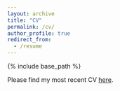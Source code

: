 ```yaml
---
layout: archive
title: "CV"
permalink: /cv/
author_profile: true
redirect_from:
  - /resume
---
```


{% include base_path %}

Please find my most recent CV [here](files/CVs/ETIENNE_T_W_CV_20240911.pdf).

